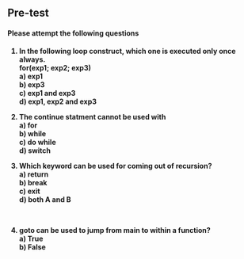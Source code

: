 ## <b> Pre-test
#### Please attempt the following questions

1) In the following loop construct, which one is executed only once always.<br>for(exp1; exp2; exp3)<br>
<b>a) exp1<br></b>
b) exp3<br>
c) exp1 and exp3<br>
d) exp1, exp2 and exp3<br>

2) The continue statment cannot be used with<br>
a) for<br>
b) while<br>
c) do while<br>
<b>d) switch<br></b>

3) Which keyword can be used for coming out of recursion?<br>
<b>a) return<br></b>
b) break<br>
c) exit<br>
d) both A and B
<br>

4) goto can be used to jump from main to within a function?<br>
a) True<br>
<b>b) False<br></b>
